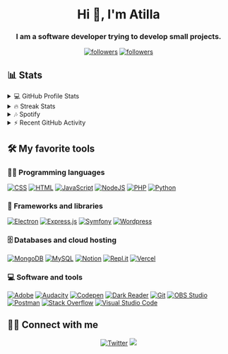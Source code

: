 <h1 align="center">Hi 👋, I'm Atilla</h1>
<h3 align="center">I am a software developer trying to develop small projects.</h3>

<p align="center">
  <a href="https://twitter.com/Albay__SIMSEK">
    <img alt="followers" title="Follow me on Twitter" src="https://img.shields.io/twitter/follow/Albay__SIMSEK?color=55960c&labelColor=488207&label=Follow&logo=twitter&logoColor=white&style=for-the-badge"/></a>
  <a href="https://github.com/atillakurtulussimsek">
    <img alt="followers" title="Follow me on Github" src="https://img.shields.io/github/followers/atillakurtulussimsek?color=236ad3&labelColor=1155ba&style=for-the-badge&logo=github&label=Follow"/></a>
</p>

## 📊 Stats

<details> 
  <summary>💻 GitHub Profile Stats</summary>
  <br/>
  <center>
  <img src="https://github-readme-stats.vercel.app/api?username=atillakurtulussimsek&show_icons=true&theme=dark&locale=en" alt="atillakurtulussimsek" />
  <img src="https://github-readme-stats.vercel.app/api/top-langs?username=atillakurtulussimsek&show_icons=true&theme=dark&locale=en&layout=compact" alt="atillakurtulussimsek" />
  </center>
  <br>
  <b>Note:</b> Top languages is only a metric of the languages my public code consists of and doesn't reflect experience or skill level.
  <br>
</details>
<details> 
  <summary>🔥 Streak Stats</summary>
  <br/>
   <p align="center">
  <a href="https://github.com/atillakurtulussimsek">
    <img title="🔥 Get streak stats for your profile at git.io/streak-stats" alt="DenverCoder1's streak" src="https://github-readme-streak-stats.herokuapp.com/?user=atillakurtulussimsek&theme=monokai-metallian&hide_border=true"/>
  </a>
</p>
</details>
<details>
 <summary>🎶 Spotify</summary>
 <br />
![AlbaySIMSEK was here](https://spotify-recently-played-readme.vercel.app/api?user=it62f4alrmq14d7iims75qpks)
</details>
<details>
  <summary>⚡ Recent GitHub Activity</summary>
  <br/>
<img alt="AlbaySIMSEK's Activity Graph" src="https://activity-graph.herokuapp.com/graph?username=atillakurtulussimsek&bg_color=1F222E&color=F8D866&line=F85D7F&point=FFFFFF&hide_border=true"/>
</details>

## 🛠️ My favorite tools

### 👨‍💻 Programming languages

<p>
    <a href="https://github.com/search?q=user%3ADenverCoder1+is%3Arepo+language%3Acss"><img alt="CSS" src="https://img.shields.io/badge/CSS%20-%231572B6.svg?logo=css3&logoColor=white"></a>
    <a href="https://github.com/search?q=user%3ADenverCoder1+is%3Arepo+language%3Ahtml"><img alt="HTML" src="https://img.shields.io/badge/HTML%20-%23E34F26.svg?logo=html5&logoColor=white"></a>
    <a href="https://github.com/search?q=user%3ADenverCoder1+is%3Arepo+language%3Ajavascript"><img alt="JavaScript" src="https://img.shields.io/badge/JavaScript%20-%23F7DF1E.svg?logo=javascript&logoColor=black"></a>
    <a href="https://github.com/search?q=user%3ADenverCoder1+is%3Arepo+language%3Ajavascript"><img alt="NodeJS" src="https://img.shields.io/badge/Node.js%20-%2343853D.svg?logo=node.js&logoColor=white"></a>
    <a href="https://github.com/search?q=user%3ADenverCoder1+is%3Arepo+language%3Aphp"><img alt="PHP" src="https://img.shields.io/badge/PHP-%23777BB4.svg?logo=php&logoColor=white"></a>
    <a href="https://github.com/search?q=user%3ADenverCoder1+is%3Arepo+language%3Apython"><img alt="Python" src="https://img.shields.io/badge/Python%20-%2314354C.svg?logo=python&logoColor=white"></a>
</p>

### 🧰 Frameworks and libraries

<p>
    <a href="#"><img alt="Electron" src="https://img.shields.io/badge/Electron%20-%2320232e.svg?logo=electron&logoColor=white"></a>
    <a href="#"><img alt="Express.js" src="https://img.shields.io/badge/Express.js%20-%23404d59.svg?logo=express&logoColor=white"></a>
    <a href="#"><img alt="Symfony" src="https://img.shields.io/badge/Symfony%20-%23111111.svg?logo=symfony&logoColor=white"></a>
    <a href="#"><img alt="Wordpress" src="https://img.shields.io/badge/Wordpress-21759B?logo=wordpress&logoColor=white"></a>
</p>

### 🗄️ Databases and cloud hosting

<p>
    <a href="#"><img alt="MongoDB" src ="https://img.shields.io/badge/MongoDB-%234ea94b.svg?logo=mongodb&logoColor=white"></a>
    <a href="#"><img alt="MySQL" src="https://img.shields.io/badge/MySQL-%2300f.svg?logo=mysql&logoColor=white"></a>
    <a href="#"><img alt="Notion" src="https://img.shields.io/badge/Notion%20-%23010101.svg?logo=notion&logoColor=white"></a>
    <a href="#"><img alt="Repl.it" src="https://img.shields.io/badge/Repl.it%20-%230D101E.svg?logo=Repl.it&logoColor=white"></a>
    <a href="#"><img alt="Vercel" src="https://img.shields.io/badge/Vercel%20-%23000000.svg?logo=vercel&logoColor=white"></a>
</p>

### 💻 Software and tools

<p>
    <a href="#"><img alt="Adobe" src="https://img.shields.io/badge/Adobe%20-%23FF0000.svg?logo=adobe&logoColor=white"></a>
    <a href="#"><img alt="Audacity" src="https://img.shields.io/badge/-Audacity-0000CC?logo=audacity&logoColor=white"></a>
    <a href="#"><img alt="Codepen" src="https://img.shields.io/badge/Codepen-000000.svg?logo=codepen&logoColor=white"></a>
    <a href="#"><img alt="Dark Reader" src="https://img.shields.io/badge/-Dark%20Reader-141E24?logo=dark-reader&logoColor=white"></a>
    <a href="#"><img alt="Git" src="https://img.shields.io/badge/Git%20-%23F05033.svg?logo=git&logoColor=white"></a>
    <a href="#"><img alt="OBS Studio" src="https://img.shields.io/badge/-OBS%20Studio-302E31?logo=obs-studio&logoColor=white"></a>
    <a href="#"><img alt="Postman" src="https://img.shields.io/badge/Postman-FF6C37?logo=postman&logoColor=white"></a>
    <a href="#"><img alt="Stack Overflow" src="https://img.shields.io/badge/-Stack%20Overflow-FE7A16?logo=stack-overflow&logoColor=white"></a>
    <a href="#"><img alt="Visual Studio Code" src="https://img.shields.io/badge/Visual%20Studio%20Code-0078d7.svg?logo=visual-studio-code&logoColor=white"></a>
</p>

## 🙋‍♂️ Connect with me

<!-- Badges template - https://github.com/badges/shields -->
<p align="center">
  <a href="https://twitter.com/Albay__SIMSEK"><img alt="Twitter" title="Twitter" src="https://img.shields.io/badge/-Twitter-1DA1F2?style=for-the-badge&logo=twitter&logoColor=white"/></a>
  <a href="https://discord.gg/bnJ4YGt" alt="Dev Pro Tips Discussion & Support Server"><img src="https://img.shields.io/badge/-Discord-7289DA?style=for-the-badge&logoColor=white&logo=discord"/></a>
</p>
